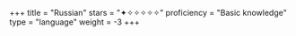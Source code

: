 +++
title = "Russian"
stars = "✦✧✧✧✧✧"
proficiency = "Basic knowledge"
type = "language"
weight = -3
+++
